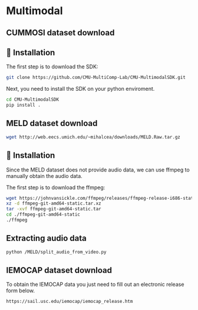 # Multimodal

## CUMMOSI dataset download

## 🚀 Installation

The first step is to download the SDK:

```bash
git clone https://github.com/CMU-MultiComp-Lab/CMU-MultimodalSDK.git
```

Next, you need to install the SDK on your python enviroment.

```bash
cd CMU-MultimodalSDK
pip install .
```

## MELD dataset download

```bash
wget http://web.eecs.umich.edu/~mihalcea/downloads/MELD.Raw.tar.gz
```

## 🚀 Installation

Since the MELD dataset does not provide audio data, we can use ffmpeg to manually obtain the audio data.

The first step is to download the ffmpeg:
``` bash
wget https://johnvansickle.com/ffmpeg/releases/ffmpeg-release-i686-static.tar.xz
xz -d ffmpeg-git-amd64-static.tar.xz
tar -xvf ffmpeg-git-amd64-static.tar
cd ./ffmpeg-git-amd64-static
./ffmpeg
```

## Extracting audio data
```bash
python /MELD/split_audio_from_video.py
```

## IEMOCAP dataset download

To obtain the IEMOCAP data you just need to fill out an electronic release form below.

```bash
https://sail.usc.edu/iemocap/iemocap_release.htm
```
